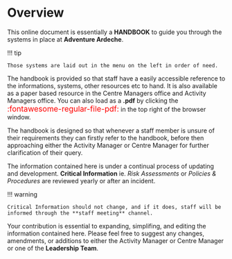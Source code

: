 # Overview

This online document is essentially a **HANDBOOK** to guide you through the systems in place at **Adventure Ardeche**.

!!! tip

    Those systems are laid out in the menu on the left in order of need.

The handbook is provided so that staff have a easily accessible reference to the informations, systems, other resources etc to hand. It is also available as a paper based resource in the Centre Managers office and Activity Managers office. You can also load as a **.pdf** by clicking the <span style="font-size: 1.1rem; color:red">:fontawesome-regular-file-pdf:</span> in the top right of the browser window.

The handbook is designed so that whenever a staff member is unsure of their requirements they can firstly refer to the handbook, before then approaching either the Activity Manager or Centre Manager for further clarification of their query.

The information contained here is under a continual process of updating and development.  **Critical Information** ie. *Risk Assessments* or *Policies & Procedures* are reviewed yearly or after an incident. 

!!! warning

    Critical Information should not change, and if it does, staff will be informed through the **staff meeting** channel.

Your contribution is essential to expanding, simplifing, and editing the information contained here. Please feel free to suggest any changes, amendments, or additions to either the Activity Manager or Centre Manager or one of the **Leadership Team**.